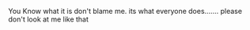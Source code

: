  You Know what it is don't blame me. its what everyone does....... please don't look at me like that 
